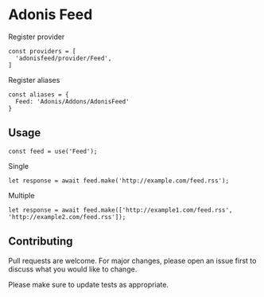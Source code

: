 # Adonis Feed

Register provider
````
const providers = [
  'adonisfeed/provider/Feed',
]
````
Register aliases 
````
const aliases = {
  Feed: 'Adonis/Addons/AdonisFeed'
}
````

## Usage

````
const feed = use('Feed');
````

Single 
````
let response = await feed.make('http://example.com/feed.rss');
````

Multiple
````
let response = await feed.make(['http://example1.com/feed.rss', 'http://example2.com/feed.rss']);
````


## Contributing
Pull requests are welcome. For major changes, please open an issue first to discuss what you would like to change.

Please make sure to update tests as appropriate.